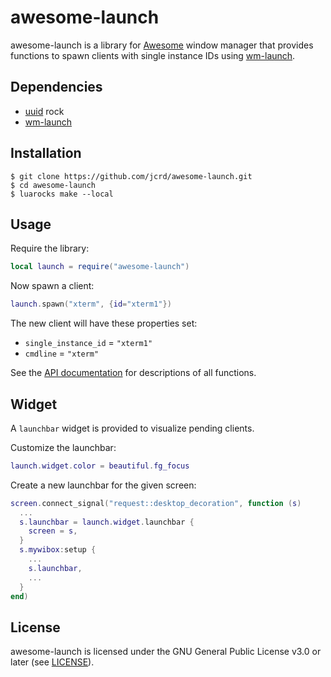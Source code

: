 # awesome-launch

awesome-launch is a library for [Awesome](https://github.com/awesomeWM/awesome)
window manager that provides functions to spawn clients with single instance
IDs using [wm-launch](https://github.com/jcrd/wm-launch).

## Dependencies

* [uuid](https://luarocks.org/modules/tieske/uuid) rock
* [wm-launch](https://github.com/jcrd/wm-launch)

## Installation

```
$ git clone https://github.com/jcrd/awesome-launch.git
$ cd awesome-launch
$ luarocks make --local
```

## Usage

Require the library:
```lua
local launch = require("awesome-launch")
```

Now spawn a client:
```lua
launch.spawn("xterm", {id="xterm1"})
```
The new client will have these properties set:
* `single_instance_id` = `"xterm1"`
* `cmdline` = `"xterm"`

See the [API documentation](https://jcrd.github.io/awesome-launch/) for
descriptions of all functions.

## Widget

A `launchbar` widget is provided to visualize pending clients.

Customize the launchbar:
```lua
launch.widget.color = beautiful.fg_focus
```

Create a new launchbar for the given screen:
```lua
screen.connect_signal("request::desktop_decoration", function (s)
  ...
  s.launchbar = launch.widget.launchbar {
    screen = s,
  }
  s.mywibox:setup {
    ...
    s.launchbar,
    ...
  }
end)
```

## License

awesome-launch is licensed under the GNU General Public License v3.0 or later
(see [LICENSE](LICENSE)).
